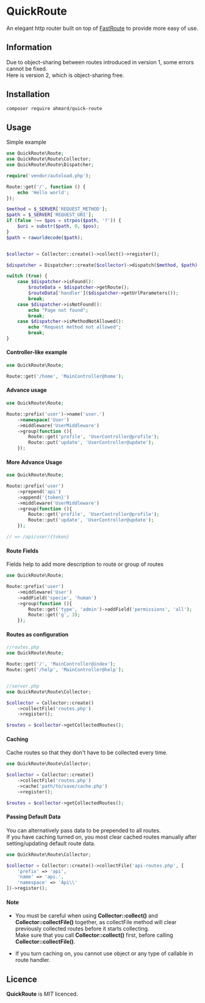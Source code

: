 # QuickRoute
An elegant http router built on top of [FastRoute](https://github.com/nikic/FastRoute) to provide more easy of use.

## Information
Due to object-sharing between routes introduced in version 1, some errors cannot be fixed.
<br/>
Here is version 2, which is object-sharing free.

## Installation
```bash
composer require ahmard/quick-route
```

## Usage

Simple example
```php
use QuickRoute\Route;
use QuickRoute\Route\Collector;
use QuickRoute\Route\Dispatcher;

require('vendor/autoload.php');

Route::get('/', function () {
    echo 'Hello world';
});

$method = $_SERVER['REQUEST_METHOD'];
$path = $_SERVER['REQUEST_URI'];
if (false !== $pos = strpos($path, '?')) {
    $uri = substr($path, 0, $pos);
}
$path = rawurldecode($path);


$collector = Collector::create()->collect()->register();

$dispatcher = Dispatcher::create($collector)->dispatch($method, $path);

switch (true) {
    case $dispatcher->isFound():
        $routeData = $dispatcher->getRoute();
        $routeData['handler']($dispatcher->getUrlParameters());
        break;
    case $dispatcher->isNotFound():
        echo "Page not found";
        break;
    case $dispatcher->isMethodNotAllowed():
        echo "Request method not allowed";
        break;
}
```

#### Controller-like example
```php
use QuickRoute\Route;

Route::get('/home', 'MainController@home');
```

#### Advance usage
```php
use QuickRoute\Route;

Route::prefix('user')->name('user.')
    ->namespace('User')
    ->middleware('UserMiddleware')
    ->group(function (){
        Route::get('profile', 'UserController@profile');
        Route::put('update', 'UserController@update');
    });
```

#### More Advance Usage
```php
use QuickRoute\Route;

Route::prefix('user')
    ->prepend('api')
    ->append('{token}')
    ->middleware('UserMiddleware')
    ->group(function (){
        Route::get('profile', 'UserController@profile');
        Route::put('update', 'UserController@update');
    });

// => /api/user/{token}
```

#### Route Fields
Fields help to add more description to route or group of routes
```php
use QuickRoute\Route;

Route::prefix('user')
    ->middleware('User')
    ->addField('specie', 'human')
    ->group(function (){
        Route::get('type', 'admin')->addField('permissions', 'all');
        Route::get('g', 3);
    });

```

#### Routes as configuration
```php
//routes.php
use QuickRoute\Route;

Route::get('/', 'MainController@index');
Route::get('/help', 'MainController@help');


//server.php
use QuickRoute\Route\Collector;

$collector = Collector::create()
    ->collectFile('routes.php')
    ->register();

$routes = $collector->getCollectedRoutes();
```

#### Caching
Cache routes so that they don't have to be collected every time.
```php
use QuickRoute\Route\Collector;

$collector = Collector::create()
    ->collectFile('routes.php')
    ->cache('path/to/save/cache.php')
    ->register();

$routes = $collector->getCollectedRoutes();
```

#### Passing Default Data
You can alternatively pass data to be prepended to all routes.
<br/>
If you have caching turned on, you most clear cached routes manually after setting/updating default route data.
```php
use QuickRoute\Route\Collector;

$collector = Collector::create()->collectFile('api-routes.php', [
    'prefix' => 'api',
    'name' => 'api.',
    'namespace' => 'Api\\'
])->register();
```

#### Note
- You must be careful when using **Collector::collect()** and **Collector::collectFile()** together, 
as collectFile method will clear previously collected routes before it starts collecting.<br/>
Make sure that you call **Collector::collect()** first, before calling **Collector::collectFile()**.

- If you turn caching on, you cannot use object or any type of callable in route handler.
## Licence
**QuickRoute** is _MIT_ licenced.